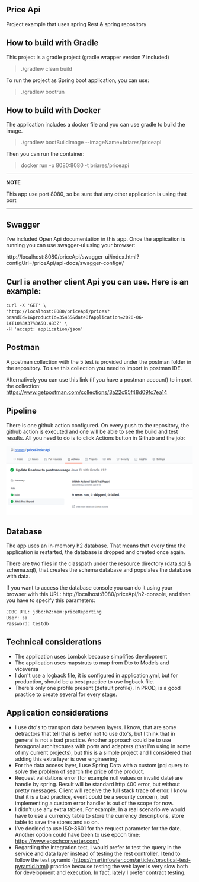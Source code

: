 ## Price Api

Project example that uses spring Rest & spring repository

## How to build with Gradle

This project is a gradle project (gradle wrapper version 7 included)

> ./gradlew clean build

To run the project as Spring boot application, you can use:

> ./gradlew bootrun

## How to build with Docker

The application includes a docker file and you can use gradle to build the image.

> ./gradlew bootBuildImage --imageName=briares/priceapi

Then you can run the container:

> docker run -p 8080:8080 -t briares/priceapi
  
---
**NOTE**

This app use port 8080, so be sure that any other application is using that port

---

## Swagger

I've included Open Api documentation in this app. Once the application is running you can use swagger-ui using your browser: 

http://localhost:8080/priceApi/swagger-ui/index.html?configUrl=/priceApi/api-docs/swagger-config#/

## Curl is another client Api you can use. Here is an example: 
```
curl -X 'GET' \
'http://localhost:8080/priceApi/prices?brandId=1&productId=35455&dateOfApplication=2020-06-14T10%3A37%3A50.483Z' \
-H 'accept: application/json'
```

## Postman

A postman collection with the 5 test is provided under the postman folder in the repository. To use this collection
you need to import in postman IDE.

Alternatively you can use this link (if you have a postman account) to import the collection:
https://www.getpostman.com/collections/3a22c95f48d09fc7ea14

## Pipeline

There is one github action configured. On every push to the repository, the github action is executed and one will be able 
to see the build and test results. All you need to do is to click Actions button in Github and the job:

![img.png](img.png)

## Database

The app uses an in-memory h2 database. That means that every time the application is restarted, the database is dropped and created once again.

There are two files in the classpath under the resource directory (data.sql & schema.sql), that creates the schema
database and populates the database with data.

If you want to access the database console you can do it using your browser with this URL: http://localhost:8080/priceApi/h2-console,
and then you have to specify this parameters:

```
JDBC URL: jdbc:h2:mem:priceReporting
User: sa
Password: testdb
```

## Technical considerations
* The application uses Lombok because simplifies development
* The application uses mapstruts to map from Dto to Models and viceversa
* I don't use a logback file, it is configured in application.yml, but for 
  production, should be a best practice to use logback file.
* There's only one profile present (default profile). In PROD, is a good practice to create
  several for every stage.

## Application considerations
* I use dto's to transport data between layers. I know, that are some detractors 
  that tell that is better not to use dto's, but I think that in general is not
  a bad practice. Another approach could be to use hexagonal architectures with ports and
  adapters (that I'm using in some of my current projects), but this is a simple
  project and I considered that adding this extra layer is over engineering.
* For the data access layer, I use Spring Data with a custom jpql query to solve the problem 
  of search the price of the product.
* Request validations error (for example null values or invalid date) are handle by spring. Result will be
  standard http 400 error, but without pretty messages. Client will receive the full stack trace of error. 
  I know that it is a bad practice, event could be a security concern, but implementing a custom error handler
  is out of the scope for now.
* I didn't use any extra tables. For example. In a real scenario we would have to use a currency table to store
  the currency descriptions, store table to save the stores and so on.
* I've decided to use ISO-8601 for the request parameter for the date. Another option could have been to 
  use epoch time: https://www.epochconverter.com/
* Regarding the integration test, I would prefer to test the query in the service and data layer instead
  of testing the rest controller.  I tend to follow the test pyramid (https://martinfowler.com/articles/practical-test-pyramid.html) 
  practice because testing the web layer is very slow both for development and execution. In fact, lately I 
  prefer contract testing.
  

